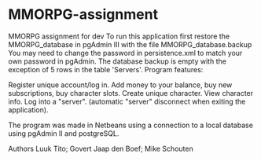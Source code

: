 # MMORPG-assignment
MMORPG assignment for dev
To run this application first restore the MMORPG_database in pgAdmin III with the file MMORPG_database.backup
You may need to change the password in persistence.xml to match your own password in pgAdmin.
The database backup is empty with the exception of 5 rows in the table 'Servers'.
Program features:

  Register unique account/log in.
  Add money to your balance, buy new subscriptions, buy character slots.
  Create unique character.
  View character info.
  Log into a "server".
  (automatic "server" disconnect when exiting the application).
  
The program was made in Netbeans using a connection to a local database using pgAdmin II and postgreSQL.

Authors   Luuk Tito;
          Govert Jaap den Boef;
          Mike Schouten
  
